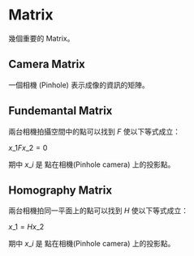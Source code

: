 # Matrix

幾個重要的 Matrix。

## Camera Matrix

一個相機 (Pinhole) 表示成像的資訊的矩陣。

## Fundemantal Matrix

兩台相機拍攝空間中的點可以找到 $F$ 使以下等式成立：

$x\_1Fx\_2 = 0$

期中 $x\_i$ 是 點在相機(Pinhole camera) 上的投影點。

## Homography Matrix 

兩台相機拍同一平面上的點可以找到 $H$ 使以下等式成立：

$x\_1 = H x\_2$

期中 $x\_i$ 是 點在相機(Pinhole camera) 上的投影點。

